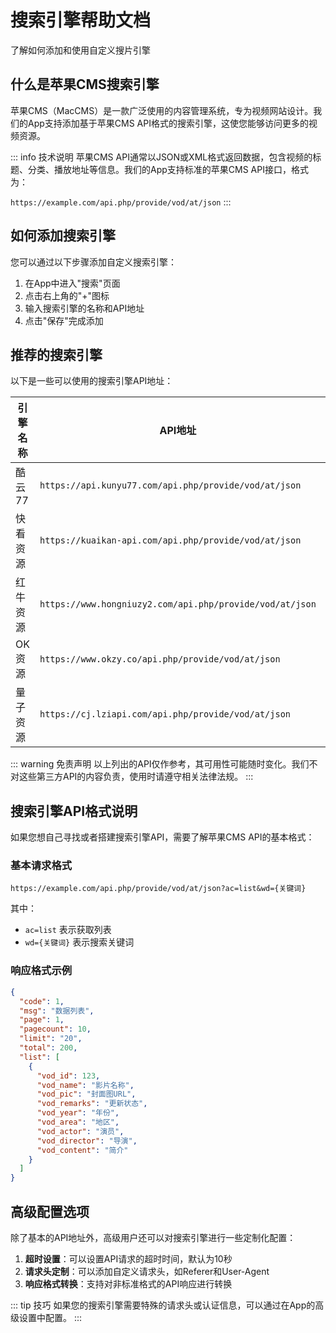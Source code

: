 # 搜索引擎帮助文档

了解如何添加和使用自定义搜片引擎

## 什么是苹果CMS搜索引擎

苹果CMS（MacCMS）是一款广泛使用的内容管理系统，专为视频网站设计。我们的App支持添加基于苹果CMS API格式的搜索引擎，这使您能够访问更多的视频资源。

::: info 技术说明
苹果CMS API通常以JSON或XML格式返回数据，包含视频的标题、分类、播放地址等信息。我们的App支持标准的苹果CMS API接口，格式为：

`https://example.com/api.php/provide/vod/at/json`
:::

## 如何添加搜索引擎

您可以通过以下步骤添加自定义搜索引擎：

1. 在App中进入"搜索"页面
2. 点击右上角的"+"图标
3. 输入搜索引擎的名称和API地址
4. 点击"保存"完成添加

## 推荐的搜索引擎

以下是一些可以使用的搜索引擎API地址：

| 引擎名称 | API地址 | 状态 |
|---------|---------|------|
| 酷云77 | `https://api.kunyu77.com/api.php/provide/vod/at/json` | 可用 |
| 快看资源 | `https://kuaikan-api.com/api.php/provide/vod/at/json` | 可用 |
| 红牛资源 | `https://www.hongniuzy2.com/api.php/provide/vod/at/json` | 可用 |
| OK资源 | `https://www.okzy.co/api.php/provide/vod/at/json` | 可用 |
| 量子资源 | `https://cj.lziapi.com/api.php/provide/vod/at/json` | 可用 |

::: warning 免责声明
以上列出的API仅作参考，其可用性可能随时变化。我们不对这些第三方API的内容负责，使用时请遵守相关法律法规。
:::

## 搜索引擎API格式说明

如果您想自己寻找或者搭建搜索引擎API，需要了解苹果CMS API的基本格式：

### 基本请求格式

```
https://example.com/api.php/provide/vod/at/json?ac=list&wd={关键词}
```

其中：
- `ac=list` 表示获取列表
- `wd={关键词}` 表示搜索关键词

### 响应格式示例

```json
{
  "code": 1,
  "msg": "数据列表",
  "page": 1,
  "pagecount": 10,
  "limit": "20",
  "total": 200,
  "list": [
    {
      "vod_id": 123,
      "vod_name": "影片名称",
      "vod_pic": "封面图URL",
      "vod_remarks": "更新状态",
      "vod_year": "年份",
      "vod_area": "地区",
      "vod_actor": "演员",
      "vod_director": "导演",
      "vod_content": "简介"
    }
  ]
}
```

## 高级配置选项

除了基本的API地址外，高级用户还可以对搜索引擎进行一些定制化配置：

1. **超时设置**：可以设置API请求的超时时间，默认为10秒
2. **请求头定制**：可以添加自定义请求头，如Referer和User-Agent
3. **响应格式转换**：支持对非标准格式的API响应进行转换

::: tip 技巧
如果您的搜索引擎需要特殊的请求头或认证信息，可以通过在App的高级设置中配置。
::: 
